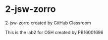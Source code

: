 # 2-jsw-zorro
2-jsw-zorro created by GitHub Classroom

This is the lab2 for OSH
created by PB16001696
